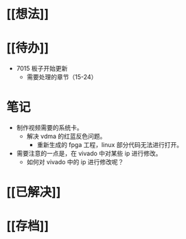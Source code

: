 # [[想法]]

# [[待办]]
- 7015 板子开始更新
	- 需要处理的章节（15-24）
# 笔记
- 制作视频需要的系统卡。
	- 解决 vdma 的红蓝反色问题。
		- 重新生成的 fpga 工程，linux 部分代码无法进行打开。
- 需要注意的一点是，在 vivado 中对某些 ip 进行修改。
	- 如何对 vivado 中的 ip 进行修改呢？
# [[已解决]]

# [[存档]]